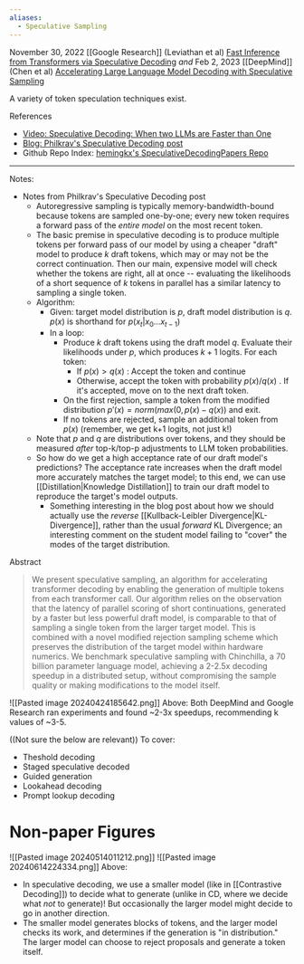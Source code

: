 ```yaml
---
aliases:
  - Speculative Sampling
---
```



November 30, 2022
[[Google Research]] (Leviathan et al)
[Fast Inference from Transformers via Speculative Decoding](https://arxiv.org/abs/2211.17192)
*and*
Feb 2, 2023
[[DeepMind]] (Chen et al)
[Accelerating Large Language Model Decoding with Speculative Sampling](https://arxiv.org/abs/2302.01318)

A variety of token speculation techniques exist.

References
- [Video: Speculative Decoding: When two LLMs are Faster than One](https://www.youtube.com/watch?v=S-8yr_RibJ4)
- [Blog: Philkrav's Speculative Decoding post](https://philkrav.com/posts/speculative/)
- Github Repo Index: [hemingkx's SpeculativeDecodingPapers Repo](https://github.com/hemingkx/SpeculativeDecodingPapers)

----

Notes:
- Notes from Philkrav's Speculative Decoding post
	- Autoregressive sampling is typically memory-bandwidth-bound because tokens are sampled one-by-one; every new token requires a forward pass of the *entire model* on the most recent token.
	- The basic premise in speculative decoding is to produce multiple tokens per forward pass of our model by using a cheaper "draft" model to produce $k$ draft tokens, which may or may not be the correct continuation. Then our main, expensive model will check whether the tokens are right, all at once -- evaluating the likelihoods of a short sequence of $k$ tokens in parallel has a similar latency to sampling a single token.
	- Algorithm:
		- Given: target model distribution is $p$, draft model distribution is $q$. $p(x)$ is shorthand for $p(x_t|x_0...x_{t-1})$ 
		- In a loop:
			- Produce $k$ draft tokens using the draft model $q$. Evaluate their likelihoods under $p$, which produces $k+1$ logits. For each token:
				- If $p(x) > q(x)$ : Accept the token and continue
				- Otherwise, accept the token with probability $p(x)/q(x)$ . If it's accepted, move on to the next draft token.
			- On the first rejection, sample a token from the modified distribution $p'(x) = norm(max(0, p(x) - q(x))$ and exit.
			- If no tokens are rejected, sample an additional token from $p(x)$ (remember, we get k+1 logits, not just k!)
	- Note that $p$ and $q$ are distributions over tokens, and they should be measured *after* top-k/top-p adjustments to LLM token probabilities. 
	- So how do we get a high acceptance rate of our draft model's predictions? The acceptance rate increases when the draft model more accurately matches the target model; to this end, we can use [[Distillation|Knowledge Distillation]] to train our draft model to reproduce the target's model outputs.
		- Something interesting in the blog post about how we should actually use the *reverse* [[Kullback-Leibler Divergence|KL-Divergence]], rather than the usual *forward* KL Divergence; an interesting comment on the student model failing to "cover" the modes of the target distribution.


Abstract
> We present speculative sampling, an algorithm for accelerating transformer decoding by enabling the generation of multiple tokens from each transformer call. Our algorithm relies on the observation that the latency of parallel scoring of short continuations, generated by a faster but less powerful draft model, is comparable to that of sampling a single token from the larger target model. This is combined with a novel modified rejection sampling scheme which preserves the distribution of the target model within hardware numerics. We benchmark speculative sampling with Chinchilla, a 70 billion parameter language model, achieving a 2-2.5x decoding speedup in a distributed setup, without compromising the sample quality or making modifications to the model itself.



![[Pasted image 20240424185642.png]]
Above: Both DeepMind and Google Research ran experiments and found ~2-3x speedups, recommending k values of ~3-5.


((Not sure the below are relevant))
To cover:
- Theshold decoding
- Staged speculative decoded
- Guided generation
- Lookahead decoding 
- Prompt lookup decoding


# Non-paper Figures

![[Pasted image 20240514011212.png]]
![[Pasted image 20240614224334.png]]
Above:
- In speculative decoding, we use a smaller model (like in [[Contrastive Decoding]]) to decide what to generate (unlike in CD, where we decide what *not* to generate)! But occasionally the larger model might decide to go in another direction.
- The smaller model generates blocks of tokens, and the larger model checks its work, and determines if the generation is "in distribution." The larger model can choose to reject proposals and generate a token itself.